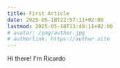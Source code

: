 ```yaml
---
title: First Article
date: 2025-05-18T22:57:11+02:00
lastmod: 2025-05-18T13:49:11+02:00
# avatar: /img/author.jpg
# authorlink: https://author.site
---
```


Hi there! I'm Ricardo